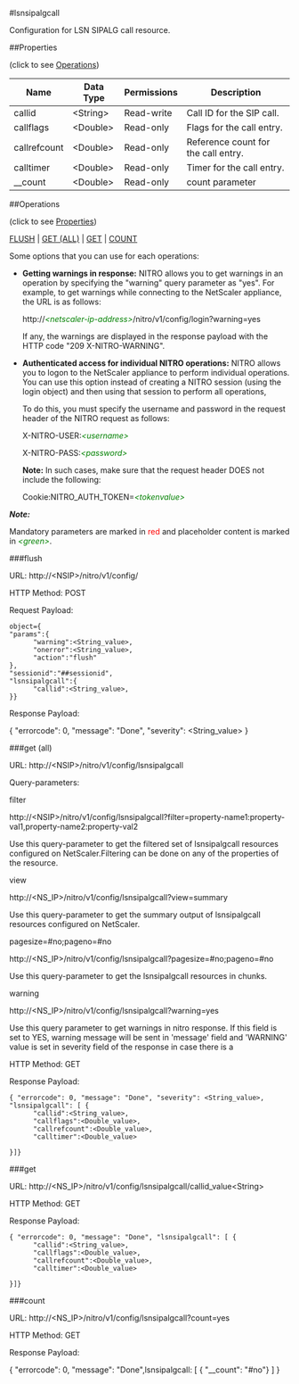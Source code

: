 #lsnsipalgcall

Configuration for LSN SIPALG call resource.


##Properties 
<span>(click to see [Operations](#operations))</span>


<table><thead><tr><th>Name</th><th> Data Type</th><th> Permissions</th><th>Description</th></tr></thead><tbody><tr><td>callid</td><td>&lt;String></td><td>Read-write</td><td>Call ID for the SIP call.</td><tr><tr><td>callflags</td><td>&lt;Double></td><td>Read-only</td><td>Flags for the call entry.</td><tr><tr><td>callrefcount</td><td>&lt;Double></td><td>Read-only</td><td>Reference count for the call entry.</td><tr><tr><td>calltimer</td><td>&lt;Double></td><td>Read-only</td><td>Timer for the call entry.</td><tr><tr><td>__count</td><td>&lt;Double></td><td>Read-only</td><td>count parameter</td><tr></tbody></table>
##Operations 
<span>(click to see [Properties](#properties))</span>


[FLUSH](#flush) | [GET (ALL)](#get-(all)) | [GET](#get) | [COUNT](#count)


Some options that you can use for each operations:
<ul><li><p><b>Getting warnings in response:</b> NITRO allows you to get warnings in an operation by specifying the "warning" query parameter as "yes". For example, to get warnings while connecting to the NetScaler appliance, the URL is as follows:</p><p>http://<span style="color:green;font-style:italic;">&lt;netscaler-ip-address&gt;</span>/nitro/v1/config/login?warning=yes</p><p>If any, the warnings are displayed in the response payload with the HTTP code "209 X-NITRO-WARNING".</p></li><li><p><b>Authenticated access for individual NITRO operations:</b> NITRO allows you to logon to the NetScaler appliance to perform individual operations. You can use this option instead of creating a NITRO session (using the login object) and then using that session to perform all operations,</p><p>To do this, you must specify the username and password in the request header of the NITRO request as follows:</p><p>X-NITRO-USER:<span style="color:green;font-style:italic;">&lt;username&gt;</span></p><p>X-NITRO-PASS:<span style="color:green;font-style:italic;">&lt;password&gt;</span></p><p><b>Note:</b> In such cases, make sure that the request header DOES not include the following:</p><p>Cookie:NITRO_AUTH_TOKEN=<span style="color:green;font-style:italic;">&lt;tokenvalue&gt;</span></p></li></ul>



***Note:*** 
Mandatory parameters are marked in <span style="color:#FF0000;">red</span> and placeholder content is marked in <span style="color:green;font-style:italic">&lt;green&gt;</span>.

###flush



URL: http://&lt;NSIP&gt;/nitro/v1/config/
HTTP Method: POST
Request Payload: ```object={"params":{      "warning":<String_value>,      "onerror":<String_value>,      "action":"flush"},"sessionid":"##sessionid","lsnsipalgcall":{      "callid":<String_value>,}}```
Response Payload: 
{ "errorcode": 0, "message": "Done", "severity": <String_value> }


###get (all)



URL: http://&lt;NSIP&gt;/nitro/v1/config/lsnsipalgcall
Query-parameters:
filter
http://&lt;NSIP&gt;/nitro/v1/config/lsnsipalgcall?filter=property-name1:property-val1,property-name2:property-val2
Use this query-parameter to get the filtered set of lsnsipalgcall resources configured on NetScaler.Filtering can be done on any of the properties of the resource.


view
http://&lt;NS_IP&gt;/nitro/v1/config/lsnsipalgcall?view=summary
Use this query-parameter to get the summary output of lsnsipalgcall resources configured on NetScaler.


pagesize=#no;pageno=#no
http://&lt;NS_IP&gt;/nitro/v1/config/lsnsipalgcall?pagesize=#no;pageno=#no
Use this query-parameter to get the lsnsipalgcall resources in chunks.


warning
http://&lt;NS_IP&gt;/nitro/v1/config/lsnsipalgcall?warning=yes
Use this query parameter to get warnings in nitro response. If this field is set to YES, warning message will be sent in 'message' field and 'WARNING' value is set in severity field of the response in case there is a



HTTP Method: GET
Response Payload: ```{ "errorcode": 0, "message": "Done", "severity": <String_value>, "lsnsipalgcall": [ {      "callid":<String_value>,      "callflags":<Double_value>,      "callrefcount":<Double_value>,      "calltimer":<Double_value>}]}```



###get



URL: http://&lt;NS_IP&gt;/nitro/v1/config/lsnsipalgcall/callid_value&lt;String&gt;
HTTP Method: GET
Response Payload: ```{ "errorcode": 0, "message": "Done", "lsnsipalgcall": [ {      "callid":<String_value>,      "callflags":<Double_value>,      "callrefcount":<Double_value>,      "calltimer":<Double_value>}]}```



###count



URL: http://&lt;NS_IP&gt;/nitro/v1/config/lsnsipalgcall?count=yes
HTTP Method: GET
Response Payload: 
{ "errorcode": 0, "message": "Done",lsnsipalgcall: [ { "__count": "#no"} ] }


